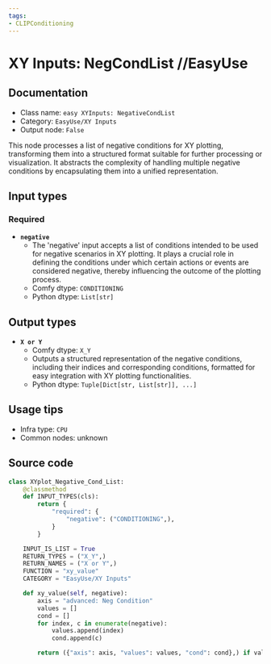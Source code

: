 ```yaml
---
tags:
- CLIPConditioning
---
```


# XY Inputs: NegCondList //EasyUse
## Documentation
- Class name: `easy XYInputs: NegativeCondList`
- Category: `EasyUse/XY Inputs`
- Output node: `False`

This node processes a list of negative conditions for XY plotting, transforming them into a structured format suitable for further processing or visualization. It abstracts the complexity of handling multiple negative conditions by encapsulating them into a unified representation.
## Input types
### Required
- **`negative`**
    - The 'negative' input accepts a list of conditions intended to be used for negative scenarios in XY plotting. It plays a crucial role in defining the conditions under which certain actions or events are considered negative, thereby influencing the outcome of the plotting process.
    - Comfy dtype: `CONDITIONING`
    - Python dtype: `List[str]`
## Output types
- **`X or Y`**
    - Comfy dtype: `X_Y`
    - Outputs a structured representation of the negative conditions, including their indices and corresponding conditions, formatted for easy integration with XY plotting functionalities.
    - Python dtype: `Tuple[Dict[str, List[str]], ...]`
## Usage tips
- Infra type: `CPU`
- Common nodes: unknown


## Source code
```python
class XYplot_Negative_Cond_List:
    @classmethod
    def INPUT_TYPES(cls):
        return {
            "required": {
                "negative": ("CONDITIONING",),
            }
        }

    INPUT_IS_LIST = True
    RETURN_TYPES = ("X_Y",)
    RETURN_NAMES = ("X or Y",)
    FUNCTION = "xy_value"
    CATEGORY = "EasyUse/XY Inputs"

    def xy_value(self, negative):
        axis = "advanced: Neg Condition"
        values = []
        cond = []
        for index, c in enumerate(negative):
            values.append(index)
            cond.append(c)

        return ({"axis": axis, "values": values, "cond": cond},) if values is not None else (None,)

```
